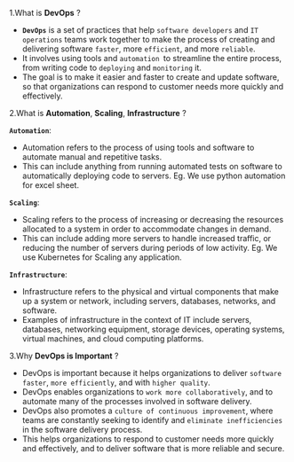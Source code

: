 1.What is **DevOps** ?

- **`DevOps`** is a set of practices that help `software developers` and `IT operations` teams work together to make the process of creating and delivering software `faster`, more `efficient`, and more `reliable`. 
- It involves using tools and `automation `to streamline the entire process, from writing code to `deploying` and `monitoring` it. 
- The goal is to make it easier and faster to create and update software, so that organizations can respond to customer needs more quickly and effectively.


2.What is **Automation**, **Scaling**, **Infrastructure** ?

**`Automation`**: 
- Automation refers to the process of using tools and software to automate manual and repetitive tasks.
- This can include anything from running automated tests on software to automatically deploying code to servers.
Eg. We use python automation for excel sheet.

**`Scaling`**: 
- Scaling refers to the process of increasing or decreasing the resources allocated to a system in order to accommodate changes in demand. 
- This can include adding more servers to handle increased traffic, or reducing the number of servers during periods of low activity.
Eg. We use Kubernetes for Scaling any application.

**`Infrastructure`**:
- Infrastructure refers to the physical and virtual components that make up a system or network, including servers,
databases, networks, and software.
- Examples of infrastructure in the context of IT include servers, databases, networking equipment, storage devices,
operating systems, virtual machines, and cloud computing platforms.


3.Why **DevOps is Important** ?

- DevOps is important because it helps organizations to deliver `software faster`, `more efficiently`, and with `higher quality`.
- DevOps enables organizations to `work more collaboratively`, and to automate many of the processes involved in software delivery.
- DevOps also promotes a `culture of continuous improvement`, where teams are constantly seeking to identify and `eliminate inefficiencies` in the software delivery process.
- This helps organizations to respond to customer needs more quickly and effectively, and to deliver software that is more reliable and secure.